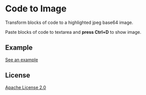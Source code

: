 # Code to Image

Transform blocks of code to a highlighted jpeg base64 image.

Paste blocks of code to textarea and **press Ctrl+D** to show image.

## Example

[See an example](http://code2img.test.h5jun.com/)

## License

[Apache License 2.0](http://www.apache.org/licenses/LICENSE-2.0)
